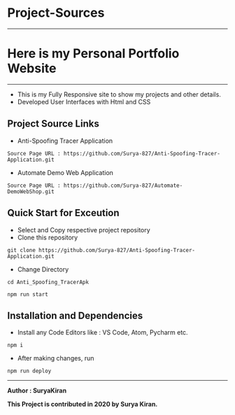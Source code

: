 # Project-Sources
-----------------------------------------------------------------------------------------------------------------
# Here is my Personal Portfolio Website
----------------------------------------------------------------------------------------------------------------
- This is my Fully Responsive site to show my projects and other details.
- Developed User Interfaces with Html and CSS

## **Project Source Links**
- Anti-Spoofing Tracer Application 

```
Source Page URL : https://github.com/Surya-827/Anti-Spoofing-Tracer-Application.git
```
- Automate Demo Web Application

```
Source Page URL : https://github.com/Surya-827/Automate-DemoWebShop.git
```

## **Quick Start for Exceution**

- Select and Copy respective project repository
- Clone this repository

``` 
git clone https://github.com/Surya-827/Anti-Spoofing-Tracer-Application.git
```
- Change Directory

```
cd Anti_Spoofing_TracerApk
```
```
npm run start
```

## **Installation and Dependencies**

- Install any Code Editors like : VS Code, Atom, Pycharm etc.
```
npm i
```
- After making changes, run
```
npm run deploy
```
----------------------------------------------------------------------------------------------------


**Author : SuryaKiran**

**This Project is contributed in 2020 by Surya Kiran.**
